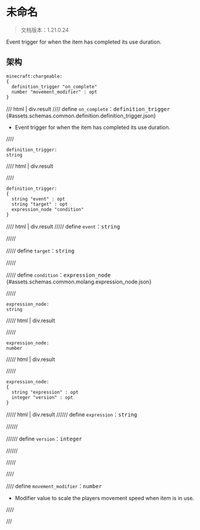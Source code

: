 # 未命名

> 文档版本：1.21.0.24

Event trigger for when the item has completed its use duration.

## 架构

```mcschema
minecraft:chargeable:
{
  definition_trigger "on_complete"
  number "movement_modifier" : opt
}

```

/// html | div.result
//// define
`on_complete`：<samp>definition_trigger</samp> {#assets.schemas.common.definition.definition_trigger.json}

- Event trigger for when the item has completed its use duration.


////

```mcschema
definition_trigger:
string

```

//// html | div.result

////


```mcschema
definition_trigger:
{
  string "event" : opt
  string "target" : opt
  expression_node "condition"
}

```

//// html | div.result
///// define
`event`：<samp>string</samp>


/////


///// define
`target`：<samp>string</samp>


/////


///// define
`condition`：<samp>expression_node</samp> {#assets.schemas.common.molang.expression_node.json}


/////

```mcschema
expression_node:
string

```

///// html | div.result

/////


```mcschema
expression_node:
number

```

///// html | div.result

/////


```mcschema
expression_node:
{
  string "expression" : opt
  integer "version" : opt
}

```

///// html | div.result
////// define
`expression`：<samp>string</samp>


//////


////// define
`version`：<samp>integer</samp>


//////


/////




////




//// define
`movement_modifier`：<samp>number</samp>

- Modifier value to scale the players movement speed when item is in use.


////


///

